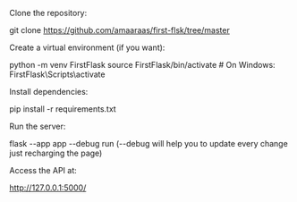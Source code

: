 Clone the repository:

git clone https://github.com/amaaraas/first-flsk/tree/master

Create a virtual environment (if you want):

python -m venv FirstFlask source FirstFlask/bin/activate # On Windows: FirstFlask\Scripts\activate

Install dependencies:

pip install -r requirements.txt

Run the server:

flask --app app --debug run (--debug will help you to update every change just recharging the page) 

Access the API at:

http://127.0.0.1:5000/
